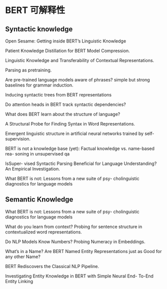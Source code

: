 # BERT 可解释性



## Syntactic knowledge

Open Sesame: Getting inside BERT’s Linguistic Knowledge

Patient Knowledge Distillation for BERT Model Compression.

Linguistic Knowledge and Transferability of Contextual Representations.

Parsing as pretraining.

Are pre-trained language models aware of phrases? simple but strong baselines for grammar induction.

Inducing syntactic trees from BERT representations

Do attention heads in BERT track syntactic dependencies?

 What does BERT learn about the structure of language?

A Structural Probe for Finding Syntax in Word Representations.

Emergent linguistic structure in artificial neural networks trained by self-supervision.

BERT is not a knowledge base (yet): Factual knowledge vs. name-based rea- soning in unsupervised qa

IsSuper- vised Syntactic Parsing Beneficial for Language Understanding? An Empirical Investigation.

What BERT is not: Lessons from a new suite of psy- cholinguistic diagnostics for language models

## Semantic Knowledge

What BERT is not: Lessons from a new suite of psy- cholinguistic diagnostics for language models

What do you learn from context? Probing for sentence structure in contextualized word representations.

Do NLP Models Know Numbers? Probing Numeracy in Embeddings.

 What’s in a Name? Are BERT Named Entity Representations just as Good for any other Name?

BERT Rediscovers the Classical NLP Pipeline.

Investigating Entity Knowledge in BERT with Simple Neural End- To-End Entity Linking



